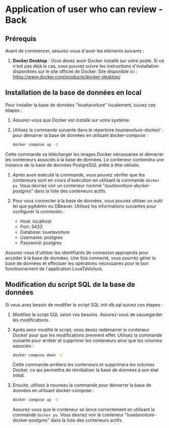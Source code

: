 # Application of user who can review - Back

## Prérequis

Avant de commencer, assurez-vous d'avoir les éléments suivants :

1. **Docker Desktop** : Vous devez avoir Docker installé sur votre poste. Si ce n'est pas déjà le cas, vous pouvez suivre les instructions d'installation disponibles sur le site officiel de Docker.
Site disponible ici : https://www.docker.com/products/docker-desktop/

## Installation de la base de données en local

Pour installer la base de données "louetavoiture" localement, suivez ces étapes :

1. Assurez-vous que Docker est installé sur votre système.

2. Utilisez la commande suivante dans le répertoire *louetavoiture-docker/* : pour démarrer la base de données en utilisant docker-compose :
   
   ```bash
   docker compose up -d
   ```

Cette commande va télécharger les images Docker nécessaires et démarrer les conteneurs associés à la base de données. Le conteneur contiendra une instance de la base de données PostgreSQL prête à être utilisée.

1. Après avoir exécuté la commande, vous pouvez vérifier que les conteneurs sont en cours d'exécution en utilisant la commande ```docker ps```. Vous devriez voir un conteneur nommé "*louetavoiture-docker-postgres*" dans la liste des conteneurs actifs.

2. Pour vous connecter à la base de données, vous pouvez utiliser un outil tel que pgAdmin ou DBeaver. Utilisez les informations suivantes pour configurer la connexion :
    - Host: localhost
    - Port: 5433
    - Database: louetavoiture
    - Username: postgres
    - Password: postgres

Assurez-vous d'utiliser les identifiants de connexion appropriés pour accéder à la base de données. Une fois connecté, vous pourrez gérer la base de données et effectuer les opérations nécessaires pour le bon fonctionnement de l'application LoueTaVoiture.




## Modification du script SQL de la base de données

Si vous avez besoin de modifier le script SQL *init-db.sql*  suivez ces étapes :

1. Modifiez le script SQL selon vos besoins. Assurez-vous de sauvegarder les modifications.

2. Après avoir modifié le script, vous devez redémarrer le conteneur Docker pour que les modifications prennent effet. Utilisez la commande suivante pour arrêter et supprimer les conteneurs ainsi que les volumes associés :
   
   ```bash
   docker compose down -v
   ````
    Cette commande arrêtera les conteneurs et supprimera les volumes Docker, ce qui permettra de réinitialiser la base de données à son état initial.

3. Ensuite, utilisez à nouveau la commande pour démarrer la base de données en utilisant docker-compose :

    ```bash
    docker compose up -d
    ```
    Assurez-vous que le conteneur se lance correctement en utilisant la commande ```docker ps```. Vous devriez voir le conteneur "louetavoiture-docker-postgres" dans la liste des conteneurs actifs.





